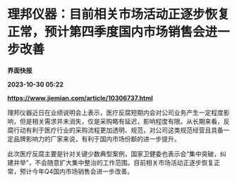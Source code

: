 # 理邦仪器：目前相关市场活动正逐步恢复正常，预计第四季度国内市场销售会进一步改善
**界面快报**

**2023-10-30 05:22**

**https://www.jiemian.com/article/10306737.html**

理邦仪器近日在业绩说明会上表示，医疗反腐短期内会对公司业务产生一定程度影响，但是相关需求并未消失，仅是采购略有延迟，影响程度有限。从长期来看，反腐行动有利于医疗行业的采购流程更加透明、规范，对公司这类规范经营且具备一定品牌影响力的厂家来说，有利于国内市场份额的进一步提升。

此次医疗反腐主要是针对关键少数典型案例，国家卫健委也表示会“集中突破，纠建并举”，不会随意扩大集中整治的工作范围。目前相关市场活动正逐步恢复正常，预计今年Q4国内市场销售会进一步改善。